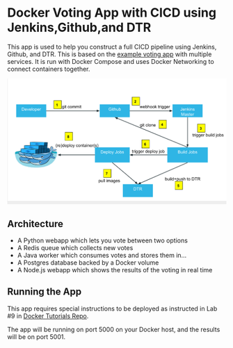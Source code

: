 Docker Voting App with CICD using Jenkins,Github,and DTR
=====================

This app is used to help you construct a full CICD pipeline using Jenkins, Github, and DTR. This is based on the [example voting app](https://github.com/docker/example-voting-app) with multiple services. It is run with Docker Compose and uses Docker Networking to connect containers together. 

![](images/9_image_1.png)

Architecture
-----

* A Python webapp which lets you vote between two options
* A Redis queue which collects new votes
* A Java worker which consumes votes and stores them in…
* A Postgres database backed by a Docker volume
* A Node.js webapp which shows the results of the voting in real time

Running the App
-------

This app requires special instructions to be deployed as instructed in Lab #9 in [Docker Tutorials Repo](https://github.com/docker/dceu_tutorials/blob/master/9-cicd-with-docker.md).

The app will be running on port 5000 on your Docker host, and the results will be on port 5001.

